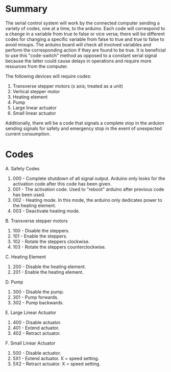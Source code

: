 # Summary

The serial control system will work by the connected computer sending a 
variety of codes, one at a time, to the arduino. Each code will correspond 
to a change in a variable from true to false or vice versa; there will be 
different codes for changing a specific variable from false to true and 
true to false to avoid mixups. The arduino board will check all involved 
variables and perform the corresponding action if they are found to be 
true. It is beneficial to use this "code-switch" method as opposed to a 
constant serial signal because the latter could cause delays in operations 
and require more resources from the computer.

The following devices will require codes:

1. Transverse stepper motors (x axis; treated as a unit)
2. Vertical stepper motor
3. Heating element
4. Pump
5. Large linear actuator
6. Small linear actuator

Additionally, there will be a code that signals a complete stop in 
the arduion sending signals for safety and emergency stop in the event of 
unexpected current consumption.

# Codes

A. Safety Codes

1. 000 - Complete shutdown of all signal output. Arduino only looks for 
the activation code after this code has been given.
2. 001 - The activation code. Used to "reboot" arduino after previous 
code has been used.
3. 002 - Heating mode. In this mode, the arduino only dedicates power 
to the heating element.
4. 003 - Deactivate heating mode.

B. Transverse stepper motors

1. 100 - Disable the steppers.
2. 101 - Enable the steppers.
3. 102 - Rotate the steppers clockwise.
4. 103 - Rotate the steppers counterclockwise.

C. Heating Element

1. 200 - Disable the heating element.
2. 201 - Enable the heating element.

D. Pump

1. 300 - Disable the pump.
2. 301 - Pump forwards.
3. 302 - Pump backwards.

E. Large Linear Actuator

1. 400 - Disable actuator.
2. 401 - Extend actuator.
3. 402 - Retract actuator.

F. Small Linear Actuator

1. 500 - Disable actuator.
2. 5X1 - Extend actuator. X = speed setting.
3. 5X2 - Retract actuator. X = speed setting.
